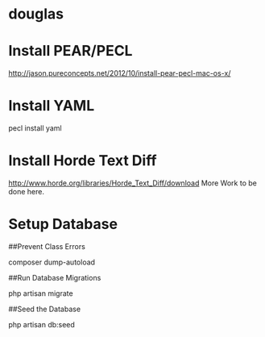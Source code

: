 douglas
=======

Install PEAR/PECL
=======

http://jason.pureconcepts.net/2012/10/install-pear-pecl-mac-os-x/

Install YAML
=======

pecl install yaml

Install Horde Text Diff
=======
http://www.horde.org/libraries/Horde_Text_Diff/download
More Work to be done here.

Setup Database
=======
##Prevent Class Errors

composer dump-autoload

##Run Database Migrations

php artisan migrate

##Seed the Database

php artisan db:seed

